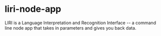 # liri-node-app
LIRI is a Language Interpretation and Recognition Interface -- a command line node app that takes in parameters and gives you back data.
